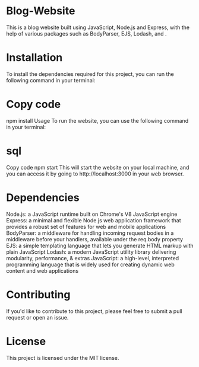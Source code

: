# Blog-Website

This is a blog website built using JavaScript, Node.js and Express, with the help of various packages such as BodyParser, EJS, Lodash, and .

# Installation
To install the dependencies required for this project, you can run the following command in your terminal:

# Copy code
npm install
Usage
To run the website, you can use the following command in your terminal:

# sql
Copy code
npm start
This will start the website on your local machine, and you can access it by going to http://localhost:3000 in your web browser.

# Dependencies
Node.js: a JavaScript runtime built on Chrome's V8 JavaScript engine
Express: a minimal and flexible Node.js web application framework that provides a robust set of features for web and mobile applications
BodyParser: a middleware for handling incoming request bodies in a middleware before your handlers, available under the req.body property
EJS: a simple templating language that lets you generate HTML markup with plain JavaScript
Lodash: a modern JavaScript utility library delivering modularity, performance, & extras
JavaScript: a high-level, interpreted programming language that is widely used for creating dynamic web content and web applications

# Contributing
If you'd like to contribute to this project, please feel free to submit a pull request or open an issue.

# License
This project is licensed under the MIT license.

